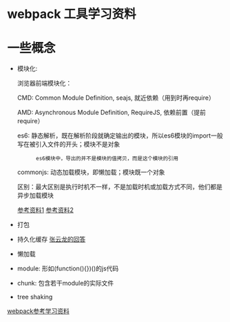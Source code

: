 # webpack 工具学习资料

# 一些概念

* 模块化:

    浏览器前端模块化：

    CMD: Common Module Definition, seajs, 就近依赖（用到时再require）

    AMD: Asynchronous Module Definition, RequireJS, 依赖前置（提前require）

    es6: 静态解析，既在解析阶段就确定输出的模块，所以es6模块的import一般写在被引入文件的开头；模块不是对象

            es6模块中，导出的并不是模块的值拷贝，而是这个模块的引用

    commonjs: 动态加载模块，即懒加载；模块既一个对象

    区别：最大区别是执行时机不一样，不是加载时机或加载方式不同，他们都是异步加载模块

    [参考资料1](https://www.cnblogs.com/code-klaus/p/9011911.html)
    [参考资料2](https://blog.csdn.net/haodawang/article/details/77199980)

* 打包

* 持久化缓存
    [张云龙的回答](https://www.zhihu.com/question/20790576/answer/523775863)

* 懒加载

* module: 形如(function(){})()的js代码

* chunk: 包含若干module的实际文件

* tree shaking


[webpack参考学习资料](https://juejin.im/post/5b56909a518825195f499806)